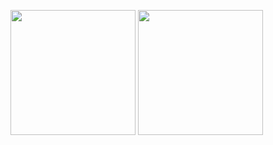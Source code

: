 
<p>
  <img src="https://user-images.githubusercontent.com/117108120/218192422-c043156b-e05a-4baa-adf5-6fb309d4b895.jpg" width="200vw" />
  <img src="https://user-images.githubusercontent.com/117108120/218194492-4655bc4a-1adc-44e4-9e50-f6f5c894661e.jpg" width="200vw" /> 
</p>
